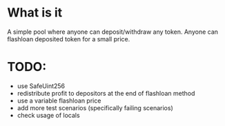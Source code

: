 # What is it

A simple pool where anyone can deposit/withdraw any token.
Anyone can flashloan deposited token for a small price.

# TODO:

- use SafeUint256
- redistribute profit to depositors at the end of flashloan method
- use a variable flashloan price
- add more test scenarios (specifically failing scenarios)
- check usage of locals